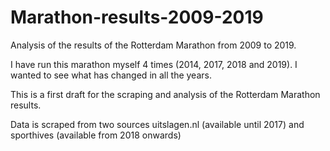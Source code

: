 # Marathon-results-2009-2019
Analysis of the results of the Rotterdam Marathon from 2009 to 2019.

I have run this marathon myself 4 times (2014, 2017, 2018 and 2019). I wanted to see what has changed in all the years. 

This is a first draft for the scraping and analysis of the Rotterdam Marathon results.

Data is scraped from two sources uitslagen.nl (available until 2017) and sporthives (available from 2018 onwards)
